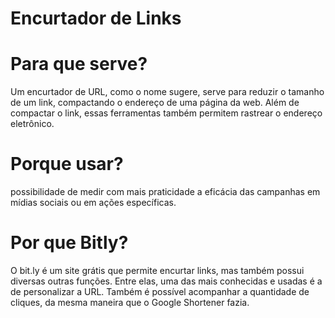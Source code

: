 # Encurtador de Links 

# Para que serve? <br>
Um encurtador de URL, como o nome sugere, serve para reduzir o tamanho de um link, compactando o endereço de uma página da web. Além de compactar o link, essas ferramentas também permitem rastrear o endereço eletrônico. 

# Porque usar? <br>
possibilidade de medir com mais praticidade a eficácia das campanhas em mídias sociais ou em ações específicas.

# Por que Bitly? <br>
O bit.ly é um site grátis que permite encurtar links, mas também possui diversas outras funções. Entre elas, uma das mais conhecidas e usadas é a de personalizar a URL. Também é possível acompanhar a quantidade de cliques, da mesma maneira que o Google Shortener fazia.
